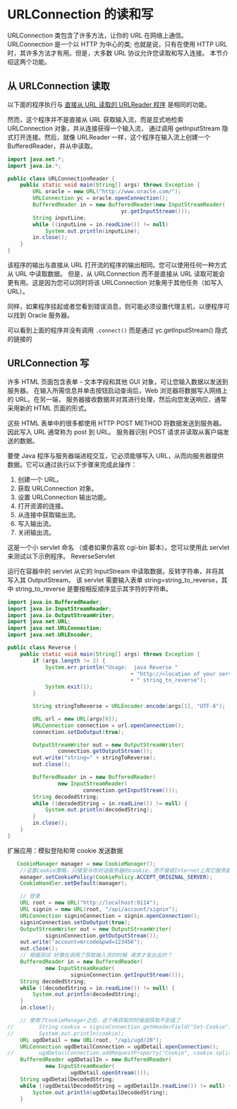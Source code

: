 # URLConnection 的读和写
URLConnection 类包含了许多方法，让你的 URL 在网络上通信。URLConnection 是一个以 HTTP 为中心的类;
也就是说，只有在使用 HTTP URL 时，其许多方法才有用。但是，大多数 URL 协议允许您读取和写入连接。
本节介绍这两个功能。

## 从 URLConnection 读取
以下面的程序执行与 [直接从 URL 读取的 URLReader 程序](./readingURL.md) 是相同的功能。

然而，这个程序并不是直接从 URL 获取输入流，而是显式地检索 URLConnection 对象，并从连接获得一个输入流，
通过调用 getInputStream 隐式打开连接。然后，就像 URLReader 一样，这个程序在输入流上创建一个
BufferedReader，并从中读取。

```java
import java.net.*;
import java.io.*;

public class URLConnectionReader {
    public static void main(String[] args) throws Exception {
        URL oracle = new URL("http://www.oracle.com/");
        URLConnection yc = oracle.openConnection();
        BufferedReader in = new BufferedReader(new InputStreamReader(
                                    yc.getInputStream()));
        String inputLine;
        while ((inputLine = in.readLine()) != null)
            System.out.println(inputLine);
        in.close();
    }
}
```

该程序的输出与直接从 URL 打开流的程序的输出相同。您可以使用任何一种方式从 URL 中读取数据。
但是，从 URLConnection 而不是直接从 URL 读取可能会更有用。这是因为您可以同时将该 URLConnection 对象用于其他任务（如写入 URL）。

同样，如果程序挂起或者您看到错误消息，则可能必须设置代理主机，以便程序可以找到 Oracle 服务器。

可以看到上面的程序并没有调用 `.connect()` 而是通过 yc.getInputStream() 隐式的链接的

## URLConnection 写

许多 HTML 页面包含表单 - 文本字段和其他 GUI 对象，可让您输入数据以发送到服务器。
在输入所需信息并单击按钮启动查询后，Web 浏览器将数据写入网络上的 URL。在另一端，
服务器接收数据并对其进行处理，然后向您发送响应，通常采用新的 HTML 页面的形式。

这些 HTML 表单中的很多都使用 HTTP POST METHOD 将数据发送到服务器。因此写入 URL 通常称为 post 到 URL。
服务器识别 POST 请求并读取从客户端发送的数据。

要使 Java 程序与服务器端进程交互，它必须能够写入 URL，从而向服务器提供数据。它可以通过执行以下步骤来完成此操作：

1. 创建一个 URL。
2. 获取 URLConnection 对象。
3. 设置 URLConnection 输出功能。
4. 打开资源的连接。
5. 从连接中获取输出流。
6. 写入输出流。
7. 关闭输出流。

这是一个小 servlet 命名 （或者如果你喜欢 cgi-bin 脚本）。您可以使用此 servlet 来测试以下示例程序。
ReverseServlet

运行在容器中的 servlet 从它的 InputStream 中读取数据，反转字符串，并将其写入其 OutputStream。
该 servlet 需要输入表单 string=string_to_reverse，其中 string_to_reverse 是要按相反顺序显示其字符的字符串。


```java
import java.io.BufferedReader;
import java.io.InputStreamReader;
import java.io.OutputStreamWriter;
import java.net.URL;
import java.net.URLConnection;
import java.net.URLEncoder;

public class Reverse {
    public static void main(String[] args) throws Exception {
        if (args.length != 2) {
            System.err.println("Usage:  java Reverse "
                                       + "http://<location of your servlet/script>"
                                       + " string_to_reverse");
            System.exit(1);
        }

        String stringToReverse = URLEncoder.encode(args[1], "UTF-8");

        URL url = new URL(args[0]);
        URLConnection connection = url.openConnection();
        connection.setDoOutput(true);

        OutputStreamWriter out = new OutputStreamWriter(
                connection.getOutputStream());
        out.write("string=" + stringToReverse);
        out.close();

        BufferedReader in = new BufferedReader(
                new InputStreamReader(
                        connection.getInputStream()));
        String decodedString;
        while ((decodedString = in.readLine()) != null) {
            System.out.println(decodedString);
        }
        in.close();
    }
}
```

扩展应用：模拟登陆和带 cookie 发送数据
```java
   CookieManager manager = new CookieManager();
    //设置cookie策略，只接受与你对话服务器的cookie，而不接收Internet上其它服务器发送的cookie
    manager.setCookiePolicy(CookiePolicy.ACCEPT_ORIGINAL_SERVER);
    CookieHandler.setDefault(manager);

    // 登录
    URL root = new URL("http://localhost:9114");
    URL signin = new URL(root, "/api/account/signin");
    URLConnection signinConnection = signin.openConnection();
    signinConnection.setDoOutput(true);
    OutputStreamWriter out = new OutputStreamWriter(
            signinConnection.getOutputStream());
    out.write("account=mrcode&pwd=123456");
    out.close();
    // 根据测试 好像在调用了获取输入流的时候 请求才发出去的？
    BufferedReader in = new BufferedReader(
            new InputStreamReader(
                    signinConnection.getInputStream()));
    String decodedString;
    while ((decodedString = in.readLine()) != null) {
        System.out.println(decodedString);
    }
    in.close();

    // 使用了CookieManager之后，这个再获取的时候就获取不到值了
//        String cookie = signinConnection.getHeaderField("Set-Cookie");
//        System.out.println(cookie);
    URL ugdDetail = new URL(root, "/api/ugd/20");
    URLConnection ugdDetailConnection = ugdDetail.openConnection();
//        ugdDetailConnection.addRequestProperty("Cookie", cookie.split(";")[0].trim());
    BufferedReader ugdDetailIn = new BufferedReader(
            new InputStreamReader(
                    ugdDetail.openStream()));
    String ugdDetailDecodedString;
    while ((ugdDetailDecodedString = ugdDetailIn.readLine()) != null) {
        System.out.println(ugdDetailDecodedString);
    }
```
